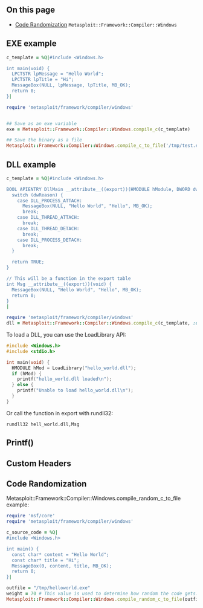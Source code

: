 ## On this page
* [Code Randomization](#code-randomization)
```Metasploit::Framework::Compiler::Windows```

## EXE example

```ruby
c_template = %Q|#include <Windows.h>

int main(void) {
  LPCTSTR lpMessage = "Hello World";
  LPCTSTR lpTitle = "Hi";
  MessageBox(NULL, lpMessage, lpTitle, MB_OK);
  return 0;
}|

require 'metasploit/framework/compiler/windows'


## Save as an exe variable
exe = Metasploit::Framework::Compiler::Windows.compile_c(c_template)

## Save the binary as a file
Metasploit::Framework::Compiler::Windows.compile_c_to_file('/tmp/test.exe', c_template)
```

## DLL example

```ruby
c_template = %Q|#include <Windows.h>

BOOL APIENTRY DllMain __attribute__((export))(HMODULE hModule, DWORD dwReason, LPVOID lpReserved) {
  switch (dwReason) {
    case DLL_PROCESS_ATTACH:
      MessageBox(NULL, "Hello World", "Hello", MB_OK);
      break;
    case DLL_THREAD_ATTACH:
      break;
    case DLL_THREAD_DETACH:
      break;
    case DLL_PROCESS_DETACH:
      break;
  }

  return TRUE;
}

// This will be a function in the export table
int Msg __attribute__((export))(void) {
  MessageBox(NULL, "Hello World", "Hello", MB_OK);
  return 0;
}
|

require 'metasploit/framework/compiler/windows'
dll = Metasploit::Framework::Compiler::Windows.compile_c(c_template, :dll)
```

To load a DLL, you can use the LoadLibrary API:
```c
#include <Windows.h>
#include <stdio.h>

int main(void) {
  HMODULE hMod = LoadLibrary("hello_world.dll");
  if (hMod) {
    printf("hello_world.dll loaded\n");
  } else {
    printf("Unable to load hello_world.dll\n");
  }
}
```

Or call the function in export with rundll32:
```
rundll32 hell_world.dll,Msg
```

## Printf()
## Custom Headers
## Code Randomization
Metasploit::Framework::Compiler::Windows.compile_random_c_to_file example:
```ruby
require 'msf/core'
require 'metasploit/framework/compiler/windows'

c_source_code = %Q|
#include <Windows.h>

int main() {
  const char* content = "Hello World";
  const char* title = "Hi";
  MessageBox(0, content, title, MB_OK);
  return 0;
}|

outfile = "/tmp/helloworld.exe"
weight = 70 # This value is used to determine how random the code gets.
Metasploit::Framework::Compiler::Windows.compile_random_c_to_file(outfile, c_source_code, weight: weight)
```

